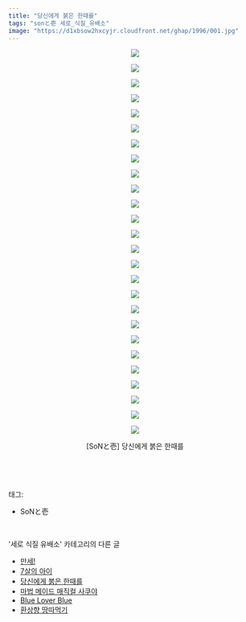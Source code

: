 ```yaml
---
title: "당신에게 붉은 한때를"
tags: "sonと壱 세로_식질_유배소"
image: "https://d1xbsow2hxcyjr.cloudfront.net/ghap/1996/001.jpg"
---
```

<div class="article">
<p style="text-align: center; clear: none; float: none;"><img src="{{ site.imgserver10 }}/ghap/1996/001.jpg"/></p>
<p style="text-align: center; clear: none; float: none;"><img src="{{ site.imgserver10 }}/ghap/1996/002.jpg"/></p>
<p style="text-align: center; clear: none; float: none;"><img src="{{ site.imgserver10 }}/ghap/1996/003.jpg"/></p>
<p style="text-align: center; clear: none; float: none;"><img src="{{ site.imgserver10 }}/ghap/1996/004.jpg"/></p>
<p style="text-align: center; clear: none; float: none;"><img src="{{ site.imgserver10 }}/ghap/1996/005.jpg"/></p>
<p style="text-align: center; clear: none; float: none;"><img src="{{ site.imgserver10 }}/ghap/1996/006.jpg"/></p>
<p style="text-align: center; clear: none; float: none;"><img src="{{ site.imgserver10 }}/ghap/1996/007.jpg"/></p>
<p style="text-align: center; clear: none; float: none;"><img src="{{ site.imgserver10 }}/ghap/1996/008.jpg"/></p>
<p style="text-align: center; clear: none; float: none;"><img src="{{ site.imgserver10 }}/ghap/1996/009.jpg"/></p>
<p style="text-align: center; clear: none; float: none;"><img src="{{ site.imgserver10 }}/ghap/1996/010.jpg"/></p>
<p style="text-align: center; clear: none; float: none;"><img src="{{ site.imgserver10 }}/ghap/1996/011.jpg"/></p>
<p style="text-align: center; clear: none; float: none;"><img src="{{ site.imgserver10 }}/ghap/1996/012.jpg"/></p>
<p style="text-align: center; clear: none; float: none;"><img src="{{ site.imgserver10 }}/ghap/1996/013.jpg"/></p>
<p style="text-align: center; clear: none; float: none;"><img src="{{ site.imgserver10 }}/ghap/1996/014.jpg"/></p>
<p style="text-align: center; clear: none; float: none;"><img src="{{ site.imgserver10 }}/ghap/1996/015.jpg"/></p>
<p style="text-align: center; clear: none; float: none;"><img src="{{ site.imgserver10 }}/ghap/1996/016.jpg"/></p>
<p style="text-align: center; clear: none; float: none;"><img src="{{ site.imgserver10 }}/ghap/1996/017.jpg"/></p>
<p style="text-align: center; clear: none; float: none;"><img src="{{ site.imgserver10 }}/ghap/1996/018.jpg"/></p>
<p style="text-align: center; clear: none; float: none;"><img src="{{ site.imgserver10 }}/ghap/1996/019.jpg"/></p>
<p style="text-align: center; clear: none; float: none;"><img src="{{ site.imgserver10 }}/ghap/1996/020.jpg"/></p>
<p style="text-align: center; clear: none; float: none;"><img src="{{ site.imgserver10 }}/ghap/1996/021.jpg"/></p>
<p style="text-align: center; clear: none; float: none;"><img src="{{ site.imgserver10 }}/ghap/1996/022.jpg"/></p>
<p style="text-align: center; clear: none; float: none;"><img src="{{ site.imgserver10 }}/ghap/1996/023.jpg"/></p>
<p style="text-align: center; clear: none; float: none;"><img src="{{ site.imgserver10 }}/ghap/1996/024.jpg"/></p>
<p style="text-align: center; clear: none; float: none;"><img src="{{ site.imgserver10 }}/ghap/1996/025.jpg"/></p>
<p style="text-align: center; clear: none; float: none;"><img src="{{ site.imgserver10 }}/ghap/1996/026.jpg"/></p>
<p style="text-align: center; clear: none; float: none;">[SoNと壱] 당신에게 붉은 한때를</p>
<p><br/></p>
</div><br/>
<div class="tagTrail">
<p>태그: </p>
<ul>
<li>SoNと壱</li>
</ul>
</div><br/>
<div class="another">
<p>'세로 식질 유배소' 카테고리의 다른 글</p>
<ul>
<li><a href="/ghap_2233">만세!</a></li>
<li><a href="/ghap_2130">7살의 아이</a></li>
<li><a href="/ghap_1996">당신에게 붉은 한때를</a></li>
<li><a href="/ghap_1920">마법 메이드 매직컬 사쿠야</a></li>
<li><a href="/ghap_1860">Blue Lover Blue</a></li>
<li><a href="/ghap_1850">환상향 땅따먹기</a></li>
</ul>
</div><br/>
<div class="cb_module cb_fluid">
<div class="cb_wrt cb_profile">
</div><!-- commentList close -->
</div><br/>
